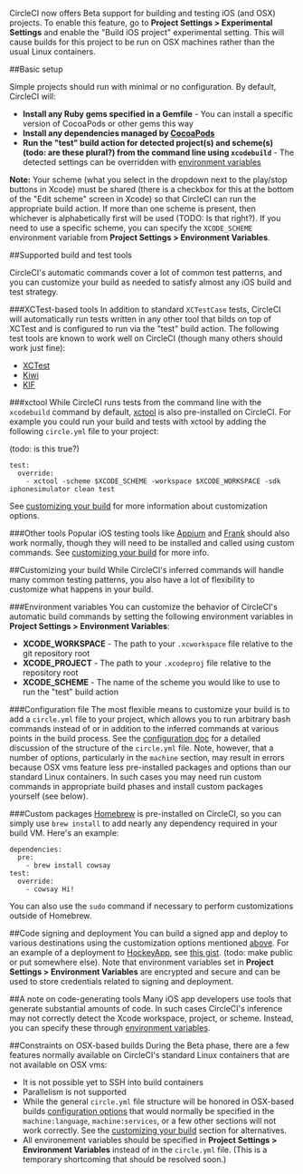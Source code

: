 <!--

title: Testing iOS Apps
last_updated: December 17, 2014

-->

CircleCI now offers Beta support for building and testing iOS (and OSX) projects.
To enable this feature, go to **Project Settings > Experimental Settings** and
enable the "Build iOS project" experimental setting. This will cause builds for
this project to be run on OSX machines rather than the usual Linux containers.


##Basic setup

Simple projects should run with minimal or no configuration. By default, CircleCI will:

* **Install any Ruby gems specified in a Gemfile** - You can install a specific version of CocoaPods or other gems this way
* **Install any dependencies managed by [CocoaPods](http://cocoapods.org/)**
* **Run the "test" build action for detected project(s) and scheme(s) (todo: are these plural?) 
from the command line using `xcodebuild`** - The detected settings can be overridden with [environment variables](#environment-variables)

**Note:** Your scheme (what you select in the dropdown next to the
play/stop buttons in Xcode) must be shared (there is a checkbox for this at the bottom of
the "Edit scheme" screen in Xcode) so that CircleCI can run the appropriate build action.
If more than one scheme is present, then whichever is alphabetically first will be used
(TODO: Is that right?). If you need to use a specific scheme, you can specify the
`XCODE_SCHEME` environment variable from **Project Settings > Environment Variables**.


##Supported build and test tools

CircleCI's automatic commands cover a lot of common test patterns, and you can customize your build
as needed to satisfy almost any iOS build and test strategy.

###XCTest-based tools
In addition to standard `XCTestCase` tests, CircleCI will automatically run tests
written in any other tool that bilds on top of XCTest and is configured to run
via the "test" build action. The following test tools are known to work well on CircleCI
(though many others should work just fine):

* [XCTest](https://developer.apple.com/library/ios/documentation/DeveloperTools/Conceptual/testing_with_xcode/Introduction/Introduction.html)
* [Kiwi](https://github.com/kiwi-bdd/Kiwi)
* [KIF](https://github.com/kif-framework/KIF)

###xctool
While CircleCI runs tests from the command line with the `xcodebuild` command by
default, [xctool](https://github.com/facebook/xctool) is also pre-installed on
CircleCI. For example you could run your build and tests with xctool by adding
the following `circle.yml` file to your project:

(todo: is this true?)
```
test:
  override:
    - xctool -scheme $XCODE_SCHEME -workspace $XCODE_WORKSPACE -sdk iphonesimulator clean test
```

See [customizing your build](#customizing-your-build) for more information about customization options.

###Other tools
Popular iOS testing tools like [Appium](http://appium.io/) and [Frank](http://www.testingwithfrank.com/) should also
work normally, though they will need to be installed and called using custom commands.
See [customizing your build](#customizing-your-build) for more info.


##Customizing your build
While CircleCI's inferred commands will handle many common testing patterns, you also
have a lot of flexibility to customize what happens in your build.

###Environment variables
You can customize the behavior of CircleCI's automatic build commands by setting
the following environment variables in **Project Settings > Environment Variables**:

* **XCODE_WORKSPACE** - The path to your `.xcworkspace` file relative to the git repository root
* **XCODE_PROJECT** - The path to your `.xcodeproj` file relative to the repository root
* **XCODE_SCHEME** - The name of the scheme you would like to use to run the "test" build action

###Configuration file
The most flexible means to customize your build is to add a `circle.yml` file to your project,
which allows you to run arbitrary bash commands instead of or in addition to the inferred commands
at various points in the build process. See the [configuration doc](/docs/configuration) for
a detailed discussion of the structure of the `circle.yml` file. Note, however, that
a number of options, particularly in the `machine` section, may result in errors because
OSX vms feature less pre-installed packages and options than our standard Linux containers.
In such cases you may need run custom commands in appropriate build phases and install
custom packages yourself (see below).

###Custom packages
[Homebrew](http://brew.sh/) is pre-installed on CircleCI, so you can simply use `brew install`
to add nearly any dependency required in your build VM. Here's an example:
```
dependencies:
  pre:
    - brew install cowsay
test:
  override:
    - cowsay Hi!
```

You can also use the `sudo` command if necessary to perform customizations outside of Homebrew.

##Code signing and deployment
You can build a signed app and deploy to various destinations using the customization options
mentioned [above](#customizing-your-build). For an example of a deployment to
[HockeyApp](http://hockeyapp.net/features/), see [this gist](https://gist.github.com/bellkev/cb067710d6d0adf7c678).
(todo: make public or put somewhere else). Note that environment variables set in 
**Project Settings > Environment Variables** are encrypted and secure and can be used to store
credentials related to signing and deployment.

##A note on code-generating tools
Many iOS app developers use tools that generate substantial amounts of code. In such
cases CircleCI's inference may not correctly detect the Xcode workspace, project, or
scheme. Instead, you can specify these through [environment variables](#environment-variables).


##Constraints on OSX-based builds
During the Beta phase, there are a few features normally available on CircleCI's standard
Linux containers that are not available on OSX vms:

* It is not possible yet to SSH into build containers
* Parallelism is not supported
* While the general `circle.yml` file structure will be honored in OSX-based builds
[configuration options](/docs/configuration) that would normally be specified in the
`machine:language`, `machine:services`, or a few other sections will not work correctly.
See the [customizing your build](#customizing-your-build) section for alternatives.
* All environement variables should be specified in **Project Settings > Environment Variables**
instead of in the `circle.yml` file. (This is a temporary shortcoming that should be resolved soon.)
